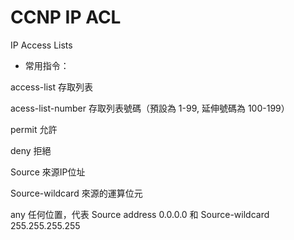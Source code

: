 # CCNP IP ACL
IP Access Lists

* 常用指令：

access-list 存取列表

acess-list-number 存取列表號碼（預設為 1-99, 延伸號碼為 100-199）

permit 允許

deny 拒絕

Source 來源IP位址

Source-wildcard 來源的運算位元

any 任何位置，代表 Source address 0.0.0.0 和 Source-wildcard 255.255.255.255

